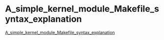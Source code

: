 # A_simple_kernel_module_Makefile_syntax_explanation
[A_simple_kernel_module_Makefile_syntax_explanation](https://aiwithcloud.com/2022/09/14/a_simple_kernel_module_makefile_syntax_explanation/)